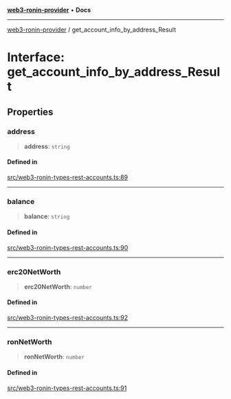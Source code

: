 [**web3-ronin-provider**](../README.md) • **Docs**

***

[web3-ronin-provider](../globals.md) / get\_account\_info\_by\_address\_Result

# Interface: get\_account\_info\_by\_address\_Result

## Properties

### address

> **address**: `string`

#### Defined in

[src/web3-ronin-types-rest-accounts.ts:89](https://github.com/chuacw/web3-ronin-provider/blob/74865f4cc367fda569b2ea12b7ca079db4fcf0a2/src/web3-ronin-types-rest-accounts.ts#L89)

***

### balance

> **balance**: `string`

#### Defined in

[src/web3-ronin-types-rest-accounts.ts:90](https://github.com/chuacw/web3-ronin-provider/blob/74865f4cc367fda569b2ea12b7ca079db4fcf0a2/src/web3-ronin-types-rest-accounts.ts#L90)

***

### erc20NetWorth

> **erc20NetWorth**: `number`

#### Defined in

[src/web3-ronin-types-rest-accounts.ts:92](https://github.com/chuacw/web3-ronin-provider/blob/74865f4cc367fda569b2ea12b7ca079db4fcf0a2/src/web3-ronin-types-rest-accounts.ts#L92)

***

### ronNetWorth

> **ronNetWorth**: `number`

#### Defined in

[src/web3-ronin-types-rest-accounts.ts:91](https://github.com/chuacw/web3-ronin-provider/blob/74865f4cc367fda569b2ea12b7ca079db4fcf0a2/src/web3-ronin-types-rest-accounts.ts#L91)
